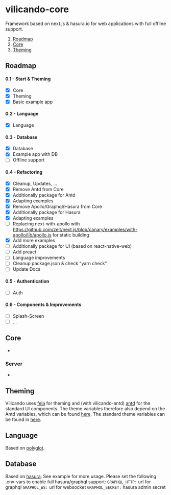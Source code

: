 # vilicando-core

Framework based on next.js & hasura.io for web applications with full offline support.

1. [Roadmap](#roadmap)
2. [Core](#core)
3. [Theming](#theming)

## Roadmap

#### 0.1 - Start & Theming

- [x] Core
- [x] Theming
- [x] Basic example app

#### 0.2 - Language

- [x] Language

#### 0.3 - Database

- [x] Database
- [x] Example app with DB
- [ ] Offline support

#### 0.4 - Refactoring

- [x] Cleanup, Updates, ...
- [x] Remove Antd from Core
- [x] Additionally package for Antd
- [x] Adapting examples
- [x] Remove Apollo/Graphql/Hasura from Core
- [x] Additionally package for Hasura
- [x] Adapting examples
- [ ] Replacing next-with-apollo with https://github.com/zeit/next.js/blob/canary/examples/with-apollo/lib/apollo.js for static building
- [x] Add more examples
- [ ] Additionally package for UI (based on react-native-web)
- [ ] Add preact
- [ ] Language improvements
- [ ] Cleanup package.json & check "yarn check"
- [ ] Update Docs

#### 0.5 - Authentication

- [ ] Auth

#### 0.6 - Components & Improvements

- [ ] Splash-Screen
- [ ] ...

## Core

-

### Server

-

## Theming

Vilicando uses [fela](http://fela.js.org) for theming and (with vilicando-antd) [antd](https://ant.design/) for the standard UI components. The theme variables therefore also depend on the Antd variables, which can be found [here](https://github.com/machiaveli88/vilicando-core/blob/master/antd/src/theme.json). The standard theme variables can be found in [here](https://github.com/machiaveli88/vilicando-core/blob/master/core/src/theme/theme.json).

## Language

Based on [polyglot](https://github.com/airbnb/polyglot.js#options-overview).

## Database

Based on [hasura](https://hasura.io).
See example for more usage.
Please set the following .env-vars to enable full hasura/graphql support:
`GRAPHQL_HTTP:` url for graphql
`GRAPHQL_WS:` url for websocket
`GRAPHQL_SECRET:` hasura admin secret
